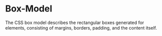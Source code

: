# Box-Model
The CSS box model describes the rectangular boxes generated for elements, consisting of margins, borders, padding, and the content itself.
